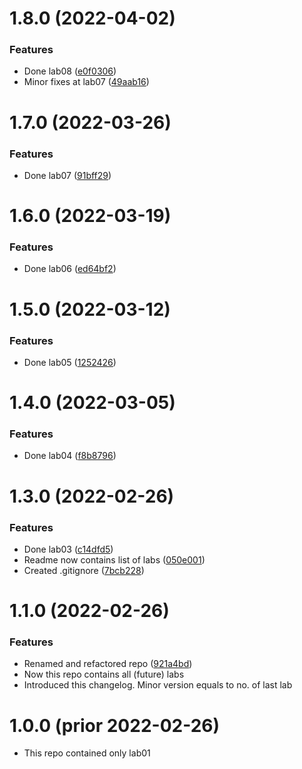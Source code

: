 # 1.8.0 (2022-04-02)

### Features

- Done lab08 ([e0f0306](https://github.com/ZONT3/rudn-matmod-labs/commit/e0f03069d0a3b2763576f0586029fb9b22fc651b))
- Minor fixes at lab07  ([49aab16](https://github.com/ZONT3/rudn-matmod-labs/commit/49aab16630b649aab6b4d5ed415aceeb6a3abd27))

# 1.7.0 (2022-03-26)

### Features

- Done lab07 ([91bff29](https://github.com/ZONT3/rudn-matmod-labs/commit/91bff2925aabe2a179a7447d99048f4930b3ccb0))

# 1.6.0 (2022-03-19)

### Features

- Done lab06 ([ed64bf2](https://github.com/ZONT3/rudn-matmod-labs/commit/ed64bf21495d2f46b44d5bb5b179ceebf82a984b))

# 1.5.0 (2022-03-12)

### Features

- Done lab05 ([1252426](https://github.com/ZONT3/rudn-matmod-labs/commit/1252426c232f24c2b8d9ab30bc54257df5de2373))

# 1.4.0 (2022-03-05)

### Features

- Done lab04 ([f8b8796](https://github.com/ZONT3/rudn-matmod-labs/commit/f8b8796003ab254c20efe7c07661e94ad34ed7e3))

# 1.3.0 (2022-02-26)

### Features

- Done lab03 ([c14dfd5](https://github.com/ZONT3/rudn-matmod-labs/commit/c14dfd55f27b559d6bdea4ee613a21866da3af34))
- Readme now contains list of labs ([050e001](https://github.com/ZONT3/rudn-matmod-labs/commit/050e00151c2c0980fd16a883808bda0f1dce6b14))
- Created .gitignore ([7bcb228](https://github.com/ZONT3/rudn-matmod-labs/commit/7bcb22825c6c78414babf2cffa68499ced0cc8c5))


# 1.1.0 (2022-02-26)

### Features

- Renamed and refactored repo ([921a4bd](https://github.com/ZONT3/rudn-matmod-labs/commit/921a4bd899c00266b55842e1ef23a1fa45212a1d))
- Now this repo contains all (future) labs
- Introduced this changelog. Minor version equals to no. of last lab


# 1.0.0 (prior 2022-02-26)

- This repo contained only lab01
